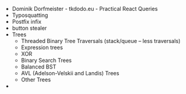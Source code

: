 - Dominik Dorfmeister - tkdodo.eu - Practical React Queries
- Typosquatting
- Postfix infix
- button stealer
- Trees
	- Threaded Binary Tree Traversals (stack/queue – less traversals)
	- Expression trees
	- XOR
	- Binary Search Trees
	- Balanced BST
	- AVL (Adelson-Velskii and Landis) Trees
	- Other Trees
- 
